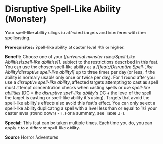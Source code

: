 ﻿---
cssclass: [feats]

---
# Disruptive Spell-Like Ability (Monster)

Your spell-like ability clings to affected targets and interferes with their spellcasting.

**Prerequisites:** Spell-like ability at caster level 4th or higher.

**Benefit:** Choose one of your _[[universal monster rules/Spell-Like Abilities|spell-like abilities]]_, subject to the restrictions described in this feat. You can use the chosen spell-like ability as a _[[feats/Disruptive Spell-Like Ability|disruptive spell-like ability]]_ up to three times per day (or less, if the ability is normally usable only once or twice per day). For 1 round after you use a _disruptive spell-like ability_, affected targets attempting to cast as spell must attempt concentration checks when casting spells or use _spell-like abilities_ (DC = the _disruptive spell-like ability_'s DC + the level of the spell the target is casting or spell-like ability it's using). Targets that avoid the spell-like ability's effects also avoid this feat's effect. You can only select a spell-like ability duplicating a spell with a level less than or equal to 1/2 your caster level (round down) - 1. For a summary, see Table 3-1.

**Special:** This feat can be taken multiple times. Each time you do, you can apply it to a different spell-like ability.

**Source** Horror Adventures